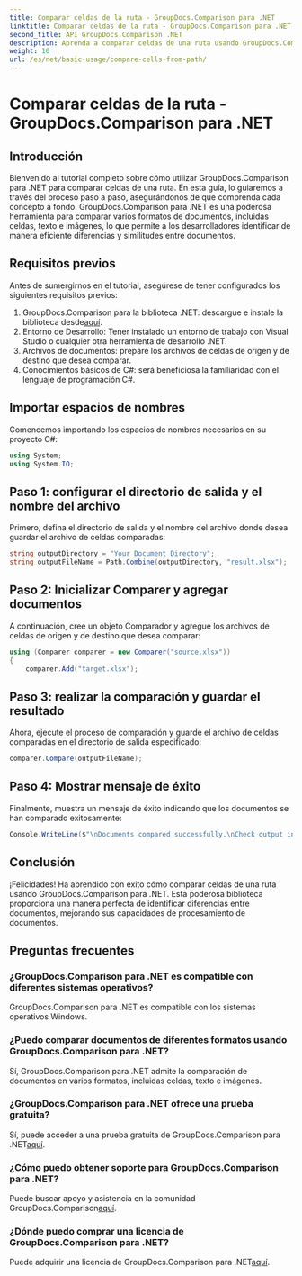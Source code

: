 ```yaml
---
title: Comparar celdas de la ruta - GroupDocs.Comparison para .NET
linktitle: Comparar celdas de la ruta - GroupDocs.Comparison para .NET
second_title: API GroupDocs.Comparison .NET
description: Aprenda a comparar celdas de una ruta usando GroupDocs.Comparison para .NET. Identificar eficientemente diferencias entre documentos.
weight: 10
url: /es/net/basic-usage/compare-cells-from-path/
---
```


# Comparar celdas de la ruta - GroupDocs.Comparison para .NET

## Introducción
Bienvenido al tutorial completo sobre cómo utilizar GroupDocs.Comparison para .NET para comparar celdas de una ruta. En esta guía, lo guiaremos a través del proceso paso a paso, asegurándonos de que comprenda cada concepto a fondo. GroupDocs.Comparison para .NET es una poderosa herramienta para comparar varios formatos de documentos, incluidas celdas, texto e imágenes, lo que permite a los desarrolladores identificar de manera eficiente diferencias y similitudes entre documentos.
## Requisitos previos
Antes de sumergirnos en el tutorial, asegúrese de tener configurados los siguientes requisitos previos:
1. GroupDocs.Comparison para la biblioteca .NET: descargue e instale la biblioteca desde[aquí](https://releases.groupdocs.com/comparison/net/).
2. Entorno de Desarrollo: Tener instalado un entorno de trabajo con Visual Studio o cualquier otra herramienta de desarrollo .NET.
3. Archivos de documentos: prepare los archivos de celdas de origen y de destino que desea comparar.
4. Conocimientos básicos de C#: será beneficiosa la familiaridad con el lenguaje de programación C#.

## Importar espacios de nombres
Comencemos importando los espacios de nombres necesarios en su proyecto C#:
```csharp
using System;
using System.IO;
```
## Paso 1: configurar el directorio de salida y el nombre del archivo
Primero, defina el directorio de salida y el nombre del archivo donde desea guardar el archivo de celdas comparadas:
```csharp
string outputDirectory = "Your Document Directory";
string outputFileName = Path.Combine(outputDirectory, "result.xlsx");
```
## Paso 2: Inicializar Comparer y agregar documentos
A continuación, cree un objeto Comparador y agregue los archivos de celdas de origen y de destino que desea comparar:
```csharp
using (Comparer comparer = new Comparer("source.xlsx"))
{
    comparer.Add("target.xlsx");
```
## Paso 3: realizar la comparación y guardar el resultado
Ahora, ejecute el proceso de comparación y guarde el archivo de celdas comparadas en el directorio de salida especificado:
```csharp
comparer.Compare(outputFileName);
```
## Paso 4: Mostrar mensaje de éxito
Finalmente, muestra un mensaje de éxito indicando que los documentos se han comparado exitosamente:
```csharp
Console.WriteLine($"\nDocuments compared successfully.\nCheck output in {outputDirectory}.");
```

## Conclusión
¡Felicidades! Ha aprendido con éxito cómo comparar celdas de una ruta usando GroupDocs.Comparison para .NET. Esta poderosa biblioteca proporciona una manera perfecta de identificar diferencias entre documentos, mejorando sus capacidades de procesamiento de documentos.
## Preguntas frecuentes
### ¿GroupDocs.Comparison para .NET es compatible con diferentes sistemas operativos?
GroupDocs.Comparison para .NET es compatible con los sistemas operativos Windows.
### ¿Puedo comparar documentos de diferentes formatos usando GroupDocs.Comparison para .NET?
Sí, GroupDocs.Comparison para .NET admite la comparación de documentos en varios formatos, incluidas celdas, texto e imágenes.
### ¿GroupDocs.Comparison para .NET ofrece una prueba gratuita?
 Sí, puede acceder a una prueba gratuita de GroupDocs.Comparison para .NET[aquí](https://releases.groupdocs.com/).
### ¿Cómo puedo obtener soporte para GroupDocs.Comparison para .NET?
Puede buscar apoyo y asistencia en la comunidad GroupDocs.Comparison[aquí](https://forum.groupdocs.com/c/comparison/12).
### ¿Dónde puedo comprar una licencia de GroupDocs.Comparison para .NET?
 Puede adquirir una licencia de GroupDocs.Comparison para .NET[aquí](https://purchase.groupdocs.com/buy).